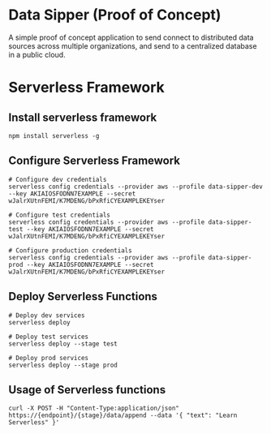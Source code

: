 # Data Sipper (Proof of Concept)
A simple proof of concept application to send connect to distributed data sources across multiple organizations, and send to a centralized database in a public cloud. 

# Serverless Framework
## Install serverless framework
```
npm install serverless -g
```

## Configure Serverless Framework
```
# Configure dev credentials
serverless config credentials --provider aws --profile data-sipper-dev --key AKIAIOSFODNN7EXAMPLE --secret wJalrXUtnFEMI/K7MDENG/bPxRfiCYEXAMPLEKEYser

# Configure test credentials
serverless config credentials --provider aws --profile data-sipper-test --key AKIAIOSFODNN7EXAMPLE --secret wJalrXUtnFEMI/K7MDENG/bPxRfiCYEXAMPLEKEYser

# Configure production credentials
serverless config credentials --provider aws --profile data-sipper-prod --key AKIAIOSFODNN7EXAMPLE --secret wJalrXUtnFEMI/K7MDENG/bPxRfiCYEXAMPLEKEYser
```

## Deploy Serverless Functions
```
# Deploy dev services
serverless deploy

# Deploy test services
serverless deploy --stage test

# Deploy prod services
serverless deploy --stage prod
```

## Usage of Serverless functions
```
curl -X POST -H "Content-Type:application/json" https://{endpoint}/{stage}/data/append --data '{ "text": "Learn Serverless" }'
```